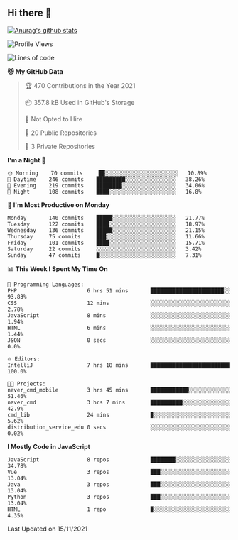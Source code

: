 ## Hi there 👋

[![Anurag's github stats](https://github-readme-stats.vercel.app/api?username=Songwonseok)](https://github.com/anuraghazra/github-readme-stats)



<!--START_SECTION:waka-->
![Profile Views](http://img.shields.io/badge/Profile%20Views-2-blue)

![Lines of code](https://img.shields.io/badge/From%20Hello%20World%20I%27ve%20Written-2.9%20million%20lines%20of%20code-blue)

**🐱 My GitHub Data** 

> 🏆 470 Contributions in the Year 2021
 > 
> 📦 357.8 kB Used in GitHub's Storage 
 > 
> 🚫 Not Opted to Hire
 > 
> 📜 20 Public Repositories 
 > 
> 🔑 3 Private Repositories  
 > 
**I'm a Night 🦉** 

```text
🌞 Morning    70 commits     ██░░░░░░░░░░░░░░░░░░░░░░░   10.89% 
🌆 Daytime    246 commits    █████████░░░░░░░░░░░░░░░░   38.26% 
🌃 Evening    219 commits    ████████░░░░░░░░░░░░░░░░░   34.06% 
🌙 Night      108 commits    ████░░░░░░░░░░░░░░░░░░░░░   16.8%

```
📅 **I'm Most Productive on Monday** 

```text
Monday       140 commits    █████░░░░░░░░░░░░░░░░░░░░   21.77% 
Tuesday      122 commits    ████░░░░░░░░░░░░░░░░░░░░░   18.97% 
Wednesday    136 commits    █████░░░░░░░░░░░░░░░░░░░░   21.15% 
Thursday     75 commits     ███░░░░░░░░░░░░░░░░░░░░░░   11.66% 
Friday       101 commits    ████░░░░░░░░░░░░░░░░░░░░░   15.71% 
Saturday     22 commits     ░░░░░░░░░░░░░░░░░░░░░░░░░   3.42% 
Sunday       47 commits     █░░░░░░░░░░░░░░░░░░░░░░░░   7.31%

```


📊 **This Week I Spent My Time On** 

```text
💬 Programming Languages: 
PHP                      6 hrs 51 mins       ███████████████████████░░   93.83% 
CSS                      12 mins             ░░░░░░░░░░░░░░░░░░░░░░░░░   2.78% 
JavaScript               8 mins              ░░░░░░░░░░░░░░░░░░░░░░░░░   1.94% 
HTML                     6 mins              ░░░░░░░░░░░░░░░░░░░░░░░░░   1.44% 
JSON                     0 secs              ░░░░░░░░░░░░░░░░░░░░░░░░░   0.0%

🔥 Editors: 
IntelliJ                 7 hrs 18 mins       █████████████████████████   100.0%

🐱‍💻 Projects: 
naver_cmd_mobile         3 hrs 45 mins       ████████████░░░░░░░░░░░░░   51.46% 
naver_cmd                3 hrs 7 mins        ██████████░░░░░░░░░░░░░░░   42.9% 
cmd_lib                  24 mins             █░░░░░░░░░░░░░░░░░░░░░░░░   5.62% 
distribution_service_edu 0 secs              ░░░░░░░░░░░░░░░░░░░░░░░░░   0.02%

```

**I Mostly Code in JavaScript** 

```text
JavaScript               8 repos             ████████░░░░░░░░░░░░░░░░░   34.78% 
Vue                      3 repos             ███░░░░░░░░░░░░░░░░░░░░░░   13.04% 
Java                     3 repos             ███░░░░░░░░░░░░░░░░░░░░░░   13.04% 
Python                   3 repos             ███░░░░░░░░░░░░░░░░░░░░░░   13.04% 
HTML                     1 repo              █░░░░░░░░░░░░░░░░░░░░░░░░   4.35%

```



 Last Updated on 15/11/2021
<!--END_SECTION:waka-->

